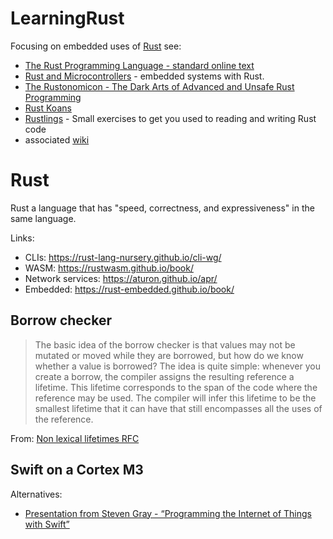 # LearningRust
Focusing on embedded uses of [Rust](https://www.rust-lang.org) see:
* [The Rust Programming Language - standard online text](https://doc.rust-lang.org/book/index.html)
* [Rust and Microcontrollers](https://rust-embedded.github.io/discovery/) - embedded systems with Rust.
* [The Rustonomicon - The Dark Arts of Advanced and Unsafe Rust Programming](https://doc.rust-lang.org/nomicon/)
* [Rust Koans](https://github.com/crazymykl/rust-koans)
* [Rustlings](https://github.com/rustlings/rustlings) - Small exercises to get you used to reading and writing Rust code
* associated [wiki](https://github.com/NickAger/LearningRust/wiki)

# Rust
Rust a language that has "speed, correctness, and expressiveness" in the same language.

Links:
* CLIs: https://rust-lang-nursery.github.io/cli-wg/
* WASM: https://rustwasm.github.io/book/
* Network services: https://aturon.github.io/apr/
* Embedded: https://rust-embedded.github.io/book/

## Borrow checker

> The basic idea of the borrow checker is that values may not be mutated or moved while they are borrowed, but how do we know whether a value is borrowed? The idea is quite simple: whenever you create a borrow, the compiler assigns the resulting reference a lifetime. This lifetime corresponds to the span of the code where the reference may be used. The compiler will infer this lifetime to be the smallest lifetime that it can have that still encompasses all the uses of the reference.

From: [Non lexical lifetimes RFC](https://github.com/nikomatsakis/nll-rfc/blob/master/0000-nonlexical-lifetimes.md#how-we-teach-this)

## Swift on a Cortex M3
Alternatives:
* [Presentation from Steven Gray - “Programming the Internet of Things with Swift”](SwiftThings.pdf)


